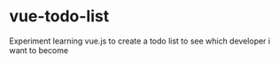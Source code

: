 # vue-todo-list
Experiment learning vue.js to create a todo list to see which developer i want to become
